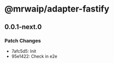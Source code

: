 # @mrwaip/adapter-fastify

## 0.0.1-next.0

### Patch Changes

- 7afc5d5: Init
- 95e1422: Check in e2e
